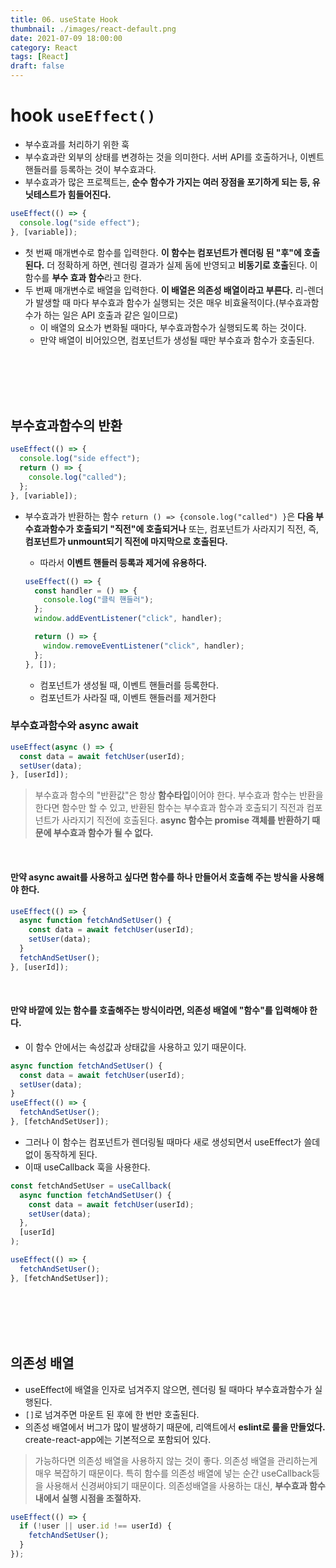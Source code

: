 ```yaml
---
title: 06. useState Hook
thumbnail: ./images/react-default.png
date: 2021-07-09 18:00:00
category: React
tags: [React]
draft: false
---
```


# hook `useEffect()`

- 부수효과를 처리하기 위한 훅
- 부수효과란 외부의 상태를 변경하는 것을 의미한다. 서버 API를 호출하거나, 이벤트 핸들러를 등록하는 것이 부수효과다.
- 부수효과가 많은 프로젝트는, **순수 함수가 가지는 여러 장점을 포기하게 되는 등, 유닛테스트가 힘들어진다.**

```jsx
useEffect(() => {
  console.log("side effect");
}, [variable]);
```

- 첫 번째 매개변수로 함수를 입력한다. **이 함수는 컴포넌트가 렌더링 된 "후"에 호출된다.** 더 정확하게 하면, 렌더링 결과가 실제 돔에 반영되고 **비동기로 호출**된다. 이 함수를 **부수 효과 함수**라고 한다.
- 두 번째 매개변수로 배열을 입력한다. **이 배열은 의존성 배열이라고 부른다.** 리-렌더가 발생할 때 마다 부수효과 함수가 실행되는 것은 매우 비효율적이다.(부수효과함수가 하는 일은 API 호출과 같은 일이므로)
  - 이 배열의 요소가 변화될 때마다, 부수효과함수가 실행되도록 하는 것이다.
  - 만약 배열이 비어있으면, 컴포넌트가 생성될 때만 부수효과 함수가 호출된다.

<br>
<br>
<br>
<br>

## 부수효과함수의 반환

```jsx
useEffect(() => {
  console.log("side effect");
  return () => {
    console.log("called");
  };
}, [variable]);
```

- 부수효과가 반환하는 함수 `return () => {console.log("called") }`은 **다음 부수효과함수가 호출되기 "직전"에 호출되거나** 또는, 컴포넌트가 사라지기 직전, 즉, **컴포넌트가 unmount되기 직전에 마지막으로 호출된다.**

  - 따라서 **이벤트 핸들러 등록과 제거에 유용하다.**

  ```jsx
  useEffect(() => {
    const handler = () => {
      console.log("클릭 핸들러");
    };
    window.addEventListener("click", handler);

    return () => {
      window.removeEventListener("click", handler);
    };
  }, []);
  ```

  - 컴포넌트가 생성될 때, 이벤트 핸들러를 등록한다.
  - 컴포넌트가 사라질 때, 이벤트 핸들러를 제거한다

### 부수효과함수와 async await

```jsx
useEffect(async () => {
  const data = await fetchUser(userId);
  setUser(data);
}, [userId]);
```

> 부수효과 함수의 "반환값"은 항상 **함수타입**이어야 한다. 부수효과 함수는 반환을 한다면 함수만 할 수 있고, 반환된 함수는 부수효과 함수과 호출되기 직전과 컴포넌트가 사라지기 직전에 호출된다.
> **async 함수는 promise 객체를 반환하기 때문에 부수효과 함수가 될 수 없다.**

<br>

#### 만약 async await를 사용하고 싶다면 함수를 하나 만들어서 호출해 주는 방식을 사용해야 한다.

```jsx
useEffect(() => {
  async function fetchAndSetUser() {
    const data = await fetchUser(userId);
    setUser(data);
  }
  fetchAndSetUser();
}, [userId]);
```

<br>

#### 만약 바깥에 있는 함수를 호출해주는 방식이라면, 의존성 배열에 "함수"를 입력해야 한다.

- 이 함수 안에서는 속성값과 상태값을 사용하고 있기 때문이다.

```jsx
async function fetchAndSetUser() {
  const data = await fetchUser(userId);
  setUser(data);
}
useEffect(() => {
  fetchAndSetUser();
}, [fetchAndSetUser]);
```

- 그러나 이 함수는 컴포넌트가 렌더링될 때마다 새로 생성되면서 useEffect가 쓸데없이 동작하게 된다.
- 이때 useCallback 훅을 사용한다.

```jsx
const fetchAndSetUser = useCallback(
  async function fetchAndSetUser() {
    const data = await fetchUser(userId);
    setUser(data);
  },
  [userId]
);

useEffect(() => {
  fetchAndSetUser();
}, [fetchAndSetUser]);
```

<br>
<br>
<br>
<br>

## 의존성 배열

- useEffect에 배열을 인자로 넘겨주지 않으면, 렌더링 될 때마다 부수효과함수가 실행된다.
- `[]`로 넘겨주면 마운트 된 후에 한 번만 호출된다.
- 의존성 배열에서 버그가 많이 발생하기 때문에, 리액트에서 **eslint로 룰을 만들었다.** create-react-app에는 기본적으로 포함되어 있다.

> 가능하다면 의존성 배열을 사용하지 않는 것이 좋다. 의존성 배열을 관리하는게 매우 복잡하기 때문이다. 특히 함수를 의존성 배열에 넣는 순간 useCallback등을 사용해서 신경써야되기 때문이다.
> 의존성배열을 사용하는 대신, **부수효과 함수 내에서 실행 시점을 조절하자.**

```jsx
useEffect(() => {
  if (!user || user.id !== userId) {
    fetchAndSetUser();
  }
});
```
